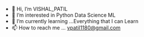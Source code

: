 - 👋 Hi, I’m VISHAL_PATIL
- 👀 I’m interested in Python Data Science ML
- 🌱 I’m currently learning ...Everything that I can Learn
- 📫 How to reach me ...  vpatil1180@gmail.com

<!---
Vishal1180/Vishal1180 is a ✨ special ✨ repository because its `README.md` (this file) appears on your GitHub profile.
You can click the Preview link to take a look at your changes.
--->
